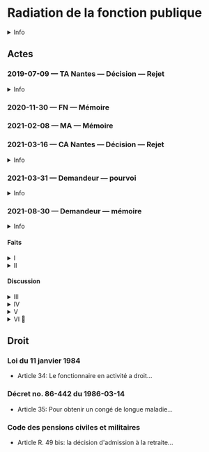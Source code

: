 # Radiation de la fonction publique
<details>
  <summary>Info</summary>

* Demandeur: FN
* Défendeur: MAE
</details>

## Actes

### 2019-07-09 — TA Nantes — Décision — Rejet
<details>
  <summary>Info</summary>

* No. 1808894
</details>

### 2020-11-30 — FN — Mémoire
### 2021-02-08 — MA — Mémoire
### 2021-03-16 — CA Nantes — Décision — Rejet
<details>
  <summary>Info</summary>

* No. 19NT03606
* [piece](../pieces/65d1eb75/65d1eb75.pdf)
</details>


### 2021-03-31 — Demandeur — pourvoi
<details>
  <summary>Info</summary>
  
  * [piece](../pieces/9165d40e/9165d40e.pdf)
</details>

### 2021-08-30 — Demandeur — mémoire
<details>
  <summary>Info</summary>
  
* No. 452652
* Conseil: ROUSSEAU-TAPIE
* [piece](../pieces/2a770bf5/2a770bf5.pdf)
</details>

#### Faits
<details>
  <summary>I</summary>
  
Mme Nicolas, secrétaire de chancellerie, a été affectée en juillet 2008 à l'ambassade de France à Cotonou au Bénin.
Le 14 janvier 2010, 
elle a été victime d'une agression physique particulièrement brutale de la part de l'agent de droit local de l'ambassade qui partageait son bureau. 
Contre toute attente, son agresseur ayant porté plainte à l'encontre de Mme Nicolas, 
l'ambassadeur de France a ordonné le retour en urgence de cette dernière en France dès le 22 janvier suivant.
Abandonnant sur place tous ses biens et effets personnels, 
Mme Nicolas a été affectée à compter de cette même date du 22 janvier 2010 sur des postes en administration centrale à Nantes sans véritables attributions et ne correspondant pas à ses compétences et ce, 
jusqu en décembre 2015, 
date à laquelle elle a été victime d'un raptus suicidaire qui a nécessité son placement en arrêt maladie.
Durant les cinq années de son affectation à Nantes, 
Mme Nicolas a présenté,
sans succès, 
sa candidature à soixante-seize postes correspondant à ses compétences et à sa formation.
</details>
<details>
  <summary>II</summary>

Par une décision du 19 avril 2011, le ministre chargé des affaires étrangères
a reconnu l'imputabilité au service des arrêts de travail de Mme Nicolas.
Sa demande de protection fonctionnelle a en revanche été rejetée à deux reprises.
Le 30 janvier 2018, la commission de réforme a estimé que l'état de santé de l'intéressée était consolidé au 4 octobre 2017, a fixé son taux d'incapacité partielle
permanente (IPP) à 20 %, l'a déclarée définitivement inapte à toutes fonctions et a émis
un avis favorable à son placement à la retraite pour invalidité.
Par un arrêté du 25 juillet 2018, le ministre de l'Europe et des affaires
étrangères l'a placée en retraite pour invalidité.

Mme Nicolas a demandé au tribunal administratif de Nantes d'annuler cet arrêté. 
Par un jugement du 9 juillet 2019, le tribunal a rejeté sa demande.
Mme Nicolas a fait appel.
Par un arrêt du 16 mars 2021, la cour administrative d'appel de Nantes a rejeté sa requête.
C'est l'arrêt attaqué.
</details>

#### Discussion
<details>
  <summary>III</summary>

En premier lieu, la cour a entaché sa décision d'une insuffisance de
motivation, faute de répondre au moyen tiré de ce que le ministre ne pouvait prononcer
la mise à la retraite pour inaptitude définitive et absolue de l exposante sans s être, au
préalable, prononcé sur ses droits à un congé de longue durée que l int ress e n avait pas
épuisés.
L'obligation de motiver implique, notamment, que les juges répondent
explicitement à toutes les conclusions et moyens dont ils ont été saisis (CE 20 avril 1966,
Ville de Marseille, rec. p. 266 ; 12 octobre 1994, Floresco, rec. T., 900 ; 29 octobre 1997,
Rosenblum, rec. T., p. 1042).
En l’espèce, dans ses conclusions devant la cour, l exposante faisait valoir
qu elle avait, par un courrier du 20 novembre 2017, sollicité le bénéfice d'un congé de
longue durée, demande à laquelle son administration n avait jamais répondu autrement
que par la décision attaquée du 25 juillet 2018 (mémoire du 8 février 2021, p. 158 du
dossier officiel de procédure et production n° 31 ; p. 171 du dossier officiel de procédure).
Ce faisant, l exposante entendait expressément faire valoir que le ministre ne
pouvait, alors même que n avait pas été rendue la décision de la Commission de réforme,
s abstenir de se prononcer sur ses droits à un congé de longue maladie, sans entacher sa
décision de mise à la retraite pour invalidité d'une erreur de droit.
Or, et alors même que ce moyen était opérant, la cour administrative d'appel
s est toutefois abstenue d'y répondre.
</details>
<details>
  <summary>IV</summary>
Ce moyen était non seulement opérant, mais de surcroît fondé.
Aux termes de l article 34 de la loi du 11 janvier 1984 :
« Le fonctionnaire en activité a droit :
( )
4° A un congé de longue durée, en cas de tuberculose, maladie mentale,
affection cancéreuse, poliomyélite ou déficit immunitaire grave et acquis, de trois ans »
Ces dispositions sont complétées par celles de l article 35 du décret n°86-442
du 14 mars 1986 aux termes duquel :
« Pour obtenir un congé de longue maladie ou de longue durée, les
fonctionnaires en position d'activité ou leurs représentants légaux doivent adresser à leur
chef de service une demande appuyée d'un certificat de leur médecin traitant (...).
Sur le vu de ces pièces, le secrétaire du comité médical fait procéder à la
contre-visite du demandeur par un médecin agréé compétent pour l affection en cause.
Le dossier est ensuite soumis au comité médical compétent. (...)
L'avis du comité médical est transmis au ministre qui le soumet pour avis, en
cas de contestation par l administration ou l intéressé, au comité médical supérieur
(...) ».
</details>
<details>
  <summary>V</summary>

Au cas présent, par un courrier du 20 novembre 2017, Mme Nicolas a
sollicité le bénéfice d'un congé de longue durée, demande à laquelle son administration
n avait jamais répondu autrement que par la décision attaquée du 25 juillet 2018 (mémoire
du 8 février 2021, p. 158 du dossier officiel de procédure et production n° 31 ; p. 171 du
dossier officiel de procédure).
Or à la date à laquelle est intervenue sa demande, la Commission de réforme
n avait pas encore rendu son avis constatant la prétendue « inaptitude totale et définitive
à toutes fonctions », de sorte que le ministre ne pouvait s abstenir de faire droit à la
demande de congé longue durée sollicitée, ou à tout le moins, de saisir le comité médical
de cette demande, d'autant que cette période de congé longue durée aurait probablement
permis à Mme Nicolas de bénéficier d'un suivi psychiatrique de nature à envisager par la
suite une reprise d'activité sur un poste correspondant à ses compétences.
La cour s est non seulement abstenue de répondre à ce moyen, mais n en a
pas même fait état, y compris dans les visas de sa décision, alors même que la circonstance
que Mme Nicolas ait été ultérieurement déclarée définitivement inapte ne permettait pas
d'écarter ce moyen sans l examiner.
Ce faisant, la cour a manifestement entaché son arrêt d'une insuffisance de
motivation, exposant son arrêt à une censure certaine.
</details>

<details>
  <summary>VI 🚧 </summary>

EN ATTENTE
</details>

## Droit
### Loi du 11 janvier 1984
* Article 34: Le fonctionnaire en activité a droit...
### Décret no. 86-442 du 1986-03-14
* Article 35: Pour obtenir un congé de longue maladie...
### Code des pensions civiles et militaires
* Article R. 49 bis: la décision d'admission à la retraite...

